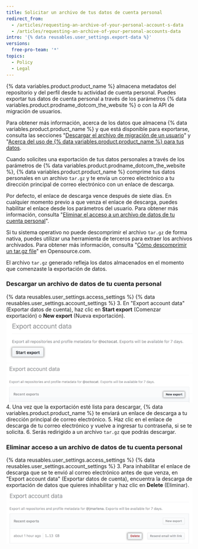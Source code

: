 ```yaml
---
title: Solicitar un archivo de tus datos de cuenta personal
redirect_from:
  - /articles/requesting-an-archive-of-your-personal-account-s-data
  - /articles/requesting-an-archive-of-your-personal-accounts-data
intro: '{% data reusables.user_settings.export-data %}'
versions:
  free-pro-team: '*'
topics:
  - Policy
  - Legal
---
```


{% data variables.product.product_name %} almacena metadatos del repositorio y del perfil desde tu actividad de cuenta personal. Puedes exportar tus datos de cuenta personal a través de los parámetros {% data variables.product.prodname_dotcom_the_website %} o con la API de migración de usuarios.

Para obtener más información, acerca de los datos que almacena {% data variables.product.product_name %} y que está disponible para exportarse, consulta las secciones "[Descargar el archivo de migración de un usuario](/rest/reference/migrations#download-a-user-migration-archive)" y "[Acerca del uso de {% data variables.product.product_name %} para tus datos](/articles/about-github-s-use-of-your-data).

Cuando solicites una exportación de tus datos personales a través de los parámetros de {% data variables.product.prodname_dotcom_the_website %}, {% data variables.product.product_name %} comprime tus datos personales en un archivo `tar.gz` y te envía un correo electrónico a tu dirección principal de correo electrónico con un enlace de descarga.

Por defecto, el enlace de descarga vence después de siete días. En cualquier momento previo a que venza el enlace de descarga, puedes habilitar el enlace desde los parámetros del usuario. Para obtener más información, consulta "[Eliminar el acceso a un archivo de datos de tu cuenta personal](/articles/requesting-an-archive-of-your-personal-account-s-data/#deleting-access-to-an-archive-of-your-personal-accounts-data)".

Si tu sistema operativo no puede descomprimir el archivo `tar.gz` de forma nativa, puedes utilizar una herramienta de terceros para extraer los archivos archivados. Para obtener más información, consulta "[Cómo descomprimir un tar.gz file](https://opensource.com/article/17/7/how-unzip-targz-file)" en Opensource.com.

El archivo `tar.gz` generado refleja los datos almacenados en el momento que comenzaste la exportación de datos.

### Descargar un archivo de datos de tu cuenta personal

{% data reusables.user_settings.access_settings %}
{% data reusables.user_settings.account_settings %}
3. En "Export account data" (Exportar datos de cuenta), haz clic en **Start export** (Comenzar exportación) o **New export** (Nueva exportación). ![Botón Start personal data export (Comenzar exportación de datos personales) resaltado](/assets/images/help/repository/export-personal-data.png) ![Botón New personal data export (Nueva exportación de datos personales) resaltado](/assets/images/help/repository/new-export.png)
4. Una vez que la exportación esté lista para descargar, {% data variables.product.product_name %} te enviará un enlace de descarga a tu dirección principal de correo electrónico.
5. Haz clic en el enlace de descarga de tu correo electrónico y vuelve a ingresar tu contraseña, si se te solicita.
6. Serás redirigido a un archivo `tar.gz` que podrás descargar.

### Eliminar acceso a un archivo de datos de tu cuenta personal

{% data reusables.user_settings.access_settings %}
{% data reusables.user_settings.account_settings %}
3. Para inhabilitar el enlace de descarga que se te envió al correo electrónico antes de que venza, en "Export account data" (Exportar datos de cuenta), encuentra la descarga de exportación de datos que quieres inhabilitar y haz clic en **Delete** (Eliminar). ![Botón Delete personal data export package (Eliminar paquete de exportación de datos personales) resaltado](/assets/images/help/repository/delete-export-personal-account-data.png)
